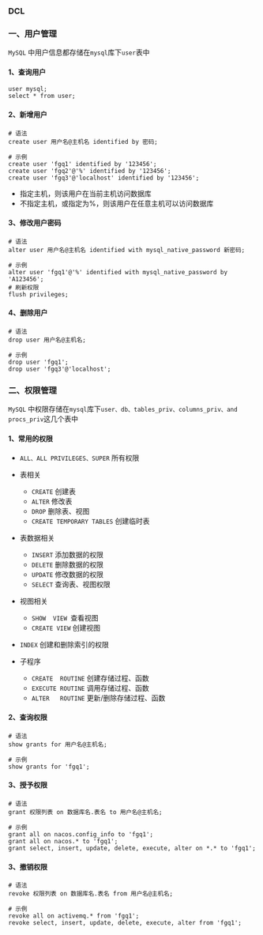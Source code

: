 ### DCL 
### 一、用户管理
`MySQL` 中用户信息都存储在`mysql`库下`user`表中 
#### 1、查询用户
```
user mysql;
select * from user;
```

#### 2、新增用户
```
# 语法
create user 用户名@主机名 identified by 密码;

# 示例
create user 'fgq1' identified by '123456';
create user 'fgq2'@'%' identified by '123456';
create user 'fgq3'@'localhost' identified by '123456';
```

* 指定主机，则该用户在当前主机访问数据库
* 不指定主机，或指定为%，则该用户在任意主机可以访问数据库


#### 3、修改用户密码
```
# 语法
alter user 用户名@主机名 identified with mysql_native_password 新密码;

# 示例
alter user 'fgq1'@'%' identified with mysql_native_password by 'A123456';
# 刷新权限 
flush privileges;   
```


#### 4、删除用户
```
# 语法
drop user 用户名@主机名;

# 示例
drop user 'fgq1';
drop user 'fgq3'@'localhost';   
```


### 二、权限管理 
`MySQL` 中权限存储在`mysql`库下`user、db、tables_priv、columns_priv、and procs_priv`这几个表中
 
#### 1、常用的权限
* `ALL、ALL PRIVILEGES、SUPER` 所有权限
* 表相关
  * `CREATE`  创建表
  * `ALTER`   修改表
  * `DROP`    删除表、视图
  * `CREATE TEMPORARY TABLES`  创建临时表
* 表数据相关
  * `INSERT` 添加数据的权限
  * `DELETE` 删除数据的权限
  * `UPDATE` 修改数据的权限
  * `SELECT` 查询表、视图权限

* 视图相关
  * `SHOW  VIEW `查看视图
  * `CREATE VIEW`  创建视图
* `INDEX` 创建和删除索引的权限

* 子程序
  * `CREATE  ROUTINE`   创建存储过程、函数
  * `EXECUTE ROUTINE`   调用存储过程、函数
  * `ALTER   ROUTINE`   更新/删除存储过程、函数

#### 2、查询权限
```
# 语法
show grants for 用户名@主机名;

# 示例
show grants for 'fgq1';
```

#### 3、授予权限
```
# 语法
grant 权限列表 on 数据库名.表名 to 用户名@主机名;

# 示例
grant all on nacos.config_info to 'fgq1';   
grant all on nacos.* to 'fgq1';             
grant select, insert, update, delete, execute, alter on *.* to 'fgq1';
```



#### 3、撤销权限
```
# 语法
revoke 权限列表 on 数据库名.表名 from 用户名@主机名;

# 示例
revoke all on activemq.* from 'fgq1';
revoke select, insert, update, delete, execute, alter from 'fgq1';
```

 